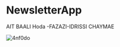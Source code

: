 # NewsletterApp
AIT BAALI Hoda 
-FAZAZI-IDRISSI CHAYMAE


![4nf0do](https://user-images.githubusercontent.com/71353669/99908309-2cc0dc80-2ce2-11eb-84e3-d9f36ae2fc67.gif)

